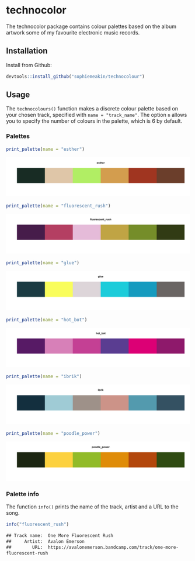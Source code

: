 # technocolor

The technocolor package contains colour palettes based on the album
artwork some of my favourite electronic music records.

## Installation

Install from Github:

``` r
devtools::install_github("sophiemeakin/technocolour")
```

## Usage

The `technocolours()` function makes a discrete colour palette based on
your chosen track, specified with `name = "track_name"`. The option `n`
allows you to specify the number of colours in the palette, which is 6
by default.

### Palettes

``` r
print_palette(name = "esther")
```

![](README_files/figure-markdown_github/unnamed-chunk-2-1.png)

``` r
print_palette(name = "fluorescent_rush")
```

![](README_files/figure-markdown_github/unnamed-chunk-2-2.png)

``` r
print_palette(name = "glue")
```

![](README_files/figure-markdown_github/unnamed-chunk-2-3.png)

``` r
print_palette(name = "hot_bot")
```

![](README_files/figure-markdown_github/unnamed-chunk-2-4.png)

``` r
print_palette(name = "ibrik")
```

![](README_files/figure-markdown_github/unnamed-chunk-2-5.png)

``` r
print_palette(name = "poodle_power")
```

![](README_files/figure-markdown_github/unnamed-chunk-2-6.png)

### Palette info

The function `info()` prints the name of the track, artist and a URL to
the song.

``` r
info("fluorescent_rush")
```

    ## Track name:  One More Fluorescent Rush 
    ##     Artist:  Avalon Emerson 
    ##        URL:  https://avalonemerson.bandcamp.com/track/one-more-fluorescent-rush
